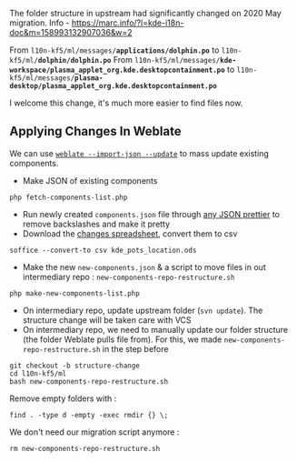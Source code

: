 The folder structure in upstream had significantly changed on 2020 May migration. Info - https://marc.info/?l=kde-i18n-doc&m=158993132907036&w=2 

From `l10n-kf5/ml/messages/`**`applications/dolphin.po`** to `l10n-kf5/ml/`**`dolphin/dolphin.po`**
From `l10n-kf5/ml/messages/`**`kde-workspace/plasma_applet_org.kde.desktopcontainment.po`** to `l10n-kf5/ml/messages/`**`plasma-desktop/plasma_applet_org.kde.desktopcontainment.po`**

I welcome this change, it's much more easier to find files now.

## Applying Changes In Weblate

We can use [`weblate --import-json --update`](https://docs.weblate.org/en/latest/admin/management.html#import-json) to mass update existing components.

- Make JSON of existing components

```
php fetch-components-list.php
```

- Run newly created `components.json` file through [any JSON prettier](https://jsonformatter.org/json-pretty-print) to remove backslashes and make it pretty
- Download the [changes spreadsheet](https://share.kde.org/s/RTNwdcZWbreSeNw), convert them to csv

```
soffice --convert-to csv kde_pots_location.ods
```

- Make the new `new-components.json` & a script to move files in out intermediary repo : `new-components-repo-restructure.sh`

```
php make-new-components-list.php
```

- On intermediary repo, update upstream folder (`svn update`). The structure change will be taken care with VCS
- On intermediary repo, we need to manually update our folder structure (the folder Weblate pulls file from). For this, we made `new-components-repo-restructure.sh` in the step before

```
git checkout -b structure-change
cd l10n-kf5/ml
bash new-components-repo-restructure.sh
```

Remove empty folders with :

```
find . -type d -empty -exec rmdir {} \;
```

We don't need our migration script anymore :

```
rm new-components-repo-restructure.sh
```